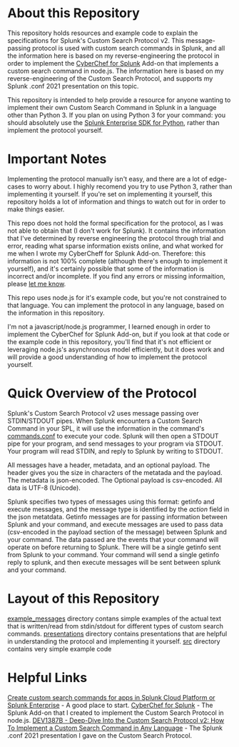 # About this Repository
This repository holds resources and example code to explain the specifications for Splunk's Custom Search Protocol v2. This message-passing protocol is used with custom search commands in Splunk, and all the information here is based on my reverse-engineering the protocol in order to implement the [CyberChef for Splunk](https://splunkbase.splunk.com/app/5348/) Add-on that implements a custom search command in node.js.  The information here is based on my reverse-engineering of the Custom Search Protocol, and supports my Splunk .conf 2021 presentation on this topic.

This repository is intended to help provide a resource for anyone wanting to implement their own Custom Search Command in Splunk in a language other than Python 3.  If you plan on using Python 3 for your command: you should absolutely use the [Splunk Enterprise SDK for Python](https://github.com/splunk/splunk-sdk-python), rather than implement the protocol yourself.

# Important Notes
Implementing the protocol manually isn't easy, and there are a lot of edge-cases to worry about. I highly recomend you try to use Python 3, rather than implementing it yourself.  If you're set on implementing it yourself, this repository holds a lot of information and things to watch out for in order to make things easier.

This repo does not hold the formal specification for the protocol, as I was not able to obtain that (I don't work for Splunk).  It contains the information that I've determined by reverse engineering the protocol through trial and error,  reading what sparse information exists online, and what worked for me when I wrote my CyberCheff for Splunk Add-on.  Therefore: this information is not 100% complete (although there's enough to implement it yourself), and it's certainly possible that some of the information is incorrect and/or incomplete. If you find any errors or missing informaition, please [let me know](mailto:noah@sublimerobots.com?subject=Custom%20Search%20Protocol).

This repo uses node.js for it's example code, but you're not constrained to that language. You can implement the protocol in any language, based on the information in this repository.

I'm not a javascript/node.js programmer, I learned enough in order to implement the CyberChef for Splunk Add-on, but if you look at that code or the example code in this repository, you'll find that it's not efficient or leveraging node.js's asynchronous model efficiently, but it does work and will provide a good understanding of how to implement the protocol yourself.


# Quick Overview of the Protocol
Splunk's Custom Search Protocol v2 uses message passing over STDIN/STDOUT pipes. When Splunk encounters a Custom Search Command in your SPL, it will use the information in the command's [commands.conf](https://docs.splunk.com/Documentation/Splunk/8.2.1/Admin/Commandsconf) to execute your code.  Splunk will then open a STDOUT pipe for your program, and send messages to your program via STDOUT. Your program will read STDIN, and reply to Splunk by writing to STDOUT.

All messages have a header, metadata, and an optional payload. The header gives you the size in characters of the metatada and the payload. The metadata is json-encoded. The Optional payload is csv-encoded.  All data is UTF-8 (Unicode).  

Splunk specifies two types of messages using this format: getinfo and execute messages, and the message type is identified by the *action* field in the json metatdata.  Getinfo messages are for passing information between Splunk and your command, and execute messages are used to pass data (csv-encoded in the payload section of the message) between Splunk and your command. The data passed are the events that your command will operate on before returning to Splunk.  There will be a single getinfo sent from Splunk to your command. Your command will send a single getinfo reply to splunk, and then execute messages will be sent between splunk and your command.

# Layout of this Repository
[example_messages](./example_messages) directory contans simple examples of the actual text that is written/read from stdin/stdout for different types of custom search commands.
[presentations](./presentations) directory contains presentations that are helpful in understanding the protocol and implementing it yourself.
[src](./src) directory contains very simple example code 


# Helpful Links
[Create custom search commands for apps in Splunk Cloud Platform or Splunk Enterprise](https://dev.splunk.com/enterprise/docs/devtools/customsearchcommands/) - A good place to start.
[CyberChef for Splunk](https://splunkbase.splunk.com/app/5348/) - The Splunk Add-on that I created to implement the Custom Search Protocol in node.js.
[
DEV1387B - Deep-Dive Into the Custom Search Protocol v2: How To Implement a Custom Search Command in Any Language](https://conf.splunk.com/learn/session-catalog.html?search=%22Custom%20Search%20Command%22#/) - The Splunk .conf 2021 presentation I gave on the Custom Search Protocol.